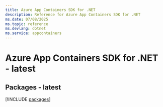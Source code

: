 ```yaml
---
title: Azure App Containers SDK for .NET
description: Reference for Azure App Containers SDK for .NET
ms.date: 07/08/2025
ms.topic: reference
ms.devlang: dotnet
ms.service: appcontainers
---
```

# Azure App Containers SDK for .NET - latest
## Packages - latest
[!INCLUDE [packages](app-containers-index.md)]